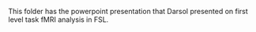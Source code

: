 This folder has the powerpoint presentation that Darsol presented on first level task fMRI analysis in FSL. 
